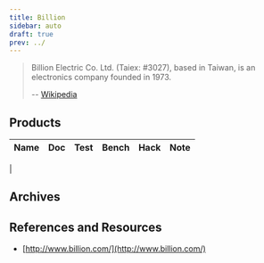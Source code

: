 ```yaml
---
title: Billion
sidebar: auto
draft: true
prev: ../
---
```


> Billion Electric Co. Ltd. (Taiex: #3027), based in Taiwan, is an
> electronics company founded in 1973.
>
> -- [Wikipedia](https://en.wikipedia.org/wiki/Billion_(company))

## Products

| Name                      | Doc | Test | Bench | Hack | Note |
|---------------------------|-----|------|-------|------|------|
|

## Archives

## References and Resources

 * [http://www.billion.com/](http://www.billion.com/)
